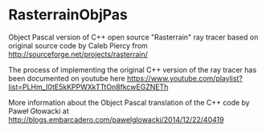RasterrainObjPas
================

Object Pascal version of C++ open source "Rasterrain" ray tracer based on original source code by Caleb Piercy from 
http://sourceforge.net/projects/rasterrain/

The process of implementing the original C++ version of the ray tracer has been documented on youtube here
https://www.youtube.com/playlist?list=PLHm_I0tE5kKPPWXkTTtOn8fkcwEGZNETh

More information about the Object Pascal translation of the C++ code by Paweł Głowacki at 
http://blogs.embarcadero.com/pawelglowacki/2014/12/22/40419
